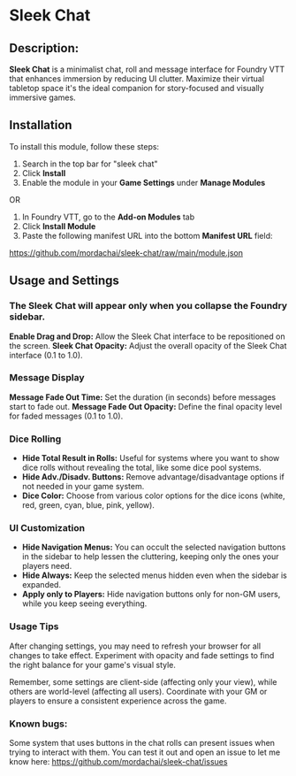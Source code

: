 # Sleek Chat

## Description:

**Sleek Chat** is a minimalist chat, roll and message interface for Foundry VTT that enhances immersion by reducing UI clutter. Maximize their virtual tabletop space it's the ideal companion for story-focused and visually immersive games.

## Installation

To install this module, follow these steps:

1. Search in the top bar for "sleek chat"
2. Click **Install**
3. Enable the module in your **Game Settings** under **Manage Modules**

OR

1. In Foundry VTT, go to the **Add-on Modules** tab
2. Click **Install Module**
3. Paste the following manifest URL into the bottom **Manifest URL** field:

https://github.com/mordachai/sleek-chat/raw/main/module.json


## Usage and Settings

### The Sleek Chat will appear only when you collapse the Foundry sidebar.

**Enable Drag and Drop:** Allow the Sleek Chat interface to be repositioned on the screen.
**Sleek Chat Opacity:** Adjust the overall opacity of the Sleek Chat interface (0.1 to 1.0).

### Message Display

**Message Fade Out Time:** Set the duration (in seconds) before messages start to fade out.
**Message Fade Out Opacity:** Define the final opacity level for faded messages (0.1 to 1.0).

### Dice Rolling

- **Hide Total Result in Rolls:** Useful for systems where you want to show dice rolls without revealing the total, like some dice pool systems.
- **Hide Adv./Disadv. Buttons:** Remove advantage/disadvantage options if not needed in your game system.
- **Dice Color:** Choose from various color options for the dice icons (white, red, green, cyan, blue, pink, yellow).

### UI Customization

- **Hide Navigation Menus:** You can occult the selected navigation buttons in the sidebar to help lessen the cluttering, keeping only the ones your players need.
- **Hide Always:** Keep the selected menus hidden even when the sidebar is expanded.
- **Apply only to Players:** Hide navigation buttons only for non-GM users, while you keep seeing everything.

### Usage Tips

After changing settings, you may need to refresh your browser for all changes to take effect.
Experiment with opacity and fade settings to find the right balance for your game's visual style.

Remember, some settings are client-side (affecting only your view), while others are world-level (affecting all users). Coordinate with your GM or players to ensure a consistent experience across the game.

### Known bugs:
Some system that uses buttons in the chat rolls can present issues when trying to interact with them. You can test it out and open an issue to let me know here: https://github.com/mordachai/sleek-chat/issues 